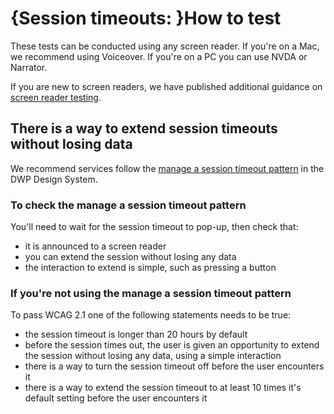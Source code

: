 # {Session timeouts: }How to test

These tests can be conducted using any screen reader. If you're on a Mac, we recommend using Voiceover. If you're on a PC you can use NVDA or Narrator.

If you are new to screen readers, we have published additional guidance on [screen reader testing](https://accessibility-manual.dwp.gov.uk/best-practice/screen-reader-testing).

## There is a way to extend session timeouts without losing data
We recommend services follow the [manage a session timeout pattern](https://design-system.dwp.gov.uk/patterns/manage-a-session-timeout) in the DWP Design System.

### To check the manage a session timeout pattern
You'll need to wait for the session timeout to pop-up, then check that:
- it is announced to a screen reader
- you can extend the session without losing any data
- the interaction to extend is simple, such as pressing a button

### If you're not using the manage a session timeout pattern
To pass WCAG 2.1 one of the following statements needs to be true:
- the session timeout is longer than 20 hours by default
- before the session times out, the user is given an opportunity to extend the session without losing any data, using a simple interaction
- there is a way to turn the session timeout off before the user encounters it
- there is a way to extend the session timeout to at least 10 times it's default setting before the user encounters it
